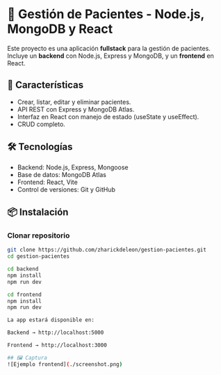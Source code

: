 # 🏥 Gestión de Pacientes - Node.js, MongoDB y React

Este proyecto es una aplicación **fullstack** para la gestión de pacientes.  
Incluye un **backend** con Node.js, Express y MongoDB, y un **frontend** en React.

## 🚀 Características
- Crear, listar, editar y eliminar pacientes.
- API REST con Express y MongoDB Atlas.
- Interfaz en React con manejo de estado (useState y useEffect).
- CRUD completo.

## 🛠 Tecnologías
- Backend: Node.js, Express, Mongoose
- Base de datos: MongoDB Atlas
- Frontend: React, Vite
- Control de versiones: Git y GitHub

## 📦 Instalación

### Clonar repositorio
```bash
git clone https://github.com/zharickdeleon/gestion-pacientes.git
cd gestion-pacientes

cd backend
npm install
npm run dev

cd frontend
npm install
npm run dev

La app estará disponible en:

Backend → http://localhost:5000

Frontend → http://localhost:3000

## 🖼 Captura
![Ejemplo frontend](./screenshot.png)


